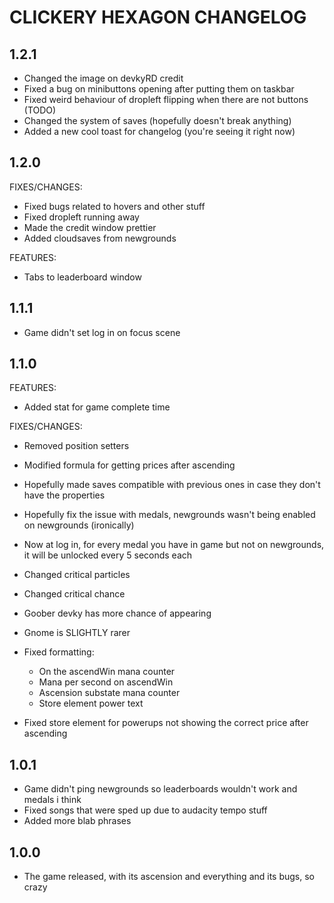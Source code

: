 # CLICKERY HEXAGON CHANGELOG

## 1.2.1
- Changed the image on devkyRD credit
- Fixed a bug on minibuttons opening after putting them on taskbar
- Fixed weird behaviour of dropleft flipping when there are not buttons (TODO)
- Changed the system of saves (hopefully doesn't break anything)
- Added a new cool toast for changelog (you're seeing it right now)

## 1.2.0
FIXES/CHANGES:
- Fixed bugs related to hovers and other stuff
- Fixed dropleft running away
- Made the credit window prettier
- Added cloudsaves from newgrounds

FEATURES:
- Tabs to leaderboard window

## 1.1.1
- Game didn't set log in on focus scene

## 1.1.0

FEATURES:
- Added stat for game complete time

FIXES/CHANGES:
- Removed position setters
- Modified formula for getting prices after ascending
- Hopefully made saves compatible with previous ones in case they don't have the properties
- Hopefully fix the issue with medals, newgrounds wasn't being enabled on newgrounds (ironically)
- Now at log in, for every medal you have in game but not on newgrounds, it will be unlocked every 5 seconds each

- Changed critical particles
- Changed critical chance
- Goober devky has more chance of appearing
- Gnome is SLIGHTLY rarer
- Fixed formatting:
	- On the ascendWin mana counter
	- Mana per second on ascendWin
	- Ascension substate mana counter
	- Store element power text
- Fixed store element for powerups not showing the correct price after ascending

## 1.0.1
- Game didn't ping newgrounds so leaderboards wouldn't work and medals i think
- Fixed songs that were sped up due to audacity tempo stuff
- Added more blab phrases

## 1.0.0
- The game released, with its ascension and everything and its bugs, so crazy
